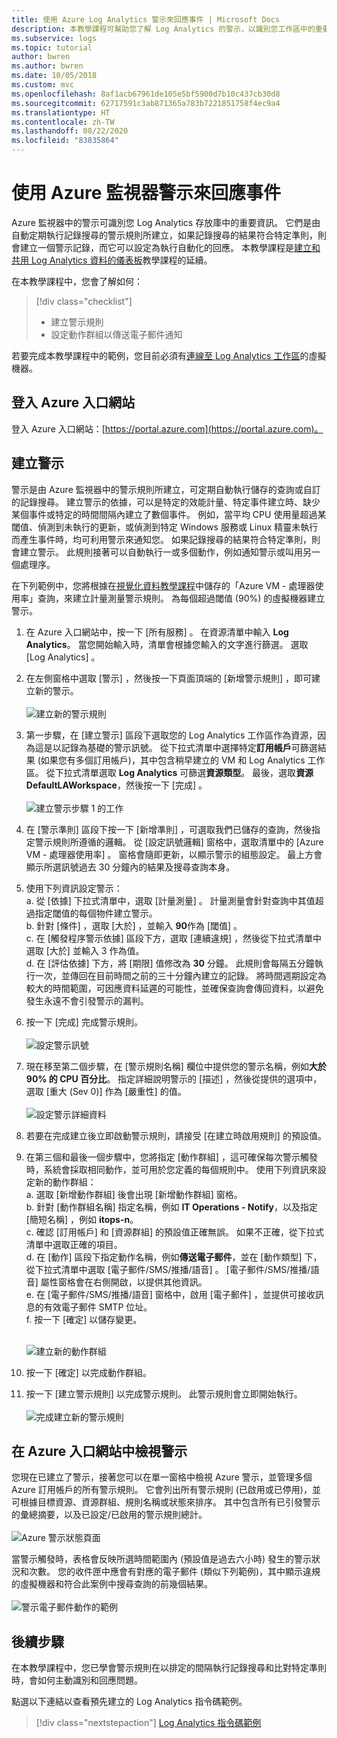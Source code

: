 ```yaml
---
title: 使用 Azure Log Analytics 警示來回應事件 | Microsoft Docs
description: 本教學課程可幫助您了解 Log Analytics 的警示，以識別您工作區中的重要資訊，並可主動通知您相關問題或叫用動作以嘗試更正問題。
ms.subservice: logs
ms.topic: tutorial
author: bwren
ms.author: bwren
ms.date: 10/05/2018
ms.custom: mvc
ms.openlocfilehash: 8af1acb67961de105e5bf5900d7b10c437cb30d8
ms.sourcegitcommit: 62717591c3ab871365a783b7221851758f4ec9a4
ms.translationtype: HT
ms.contentlocale: zh-TW
ms.lasthandoff: 08/22/2020
ms.locfileid: "83835864"
---
```

# <a name="respond-to-events-with-azure-monitor-alerts"></a>使用 Azure 監視器警示來回應事件
Azure 監視器中的警示可識別您 Log Analytics 存放庫中的重要資訊。 它們是由自動定期執行記錄搜尋的警示規則所建立，如果記錄搜尋的結果符合特定準則，則會建立一個警示記錄，而它可以設定為執行自動化的回應。  本教學課程是[建立和共用 Log Analytics 資料的儀表板](tutorial-logs-dashboards.md)教學課程的延續。   

在本教學課程中，您會了解如何：

> [!div class="checklist"]
> * 建立警示規則
> * 設定動作群組以傳送電子郵件通知

若要完成本教學課程中的範例，您目前必須有[連線至 Log Analytics 工作區](quick-collect-azurevm.md)的虛擬機器。  

## <a name="sign-in-to-azure-portal"></a>登入 Azure 入口網站
登入 Azure 入口網站：[https://portal.azure.com](https://portal.azure.com)。 

## <a name="create-alerts"></a>建立警示
警示是由 Azure 監視器中的警示規則所建立，可定期自動執行儲存的查詢或自訂的記錄搜尋。  建立警示的依據，可以是特定的效能計量、特定事件建立時、缺少某個事件或特定的時間間隔內建立了數個事件。  例如，當平均 CPU 使用量超過某閾值、偵測到未執行的更新，或偵測到特定 Windows 服務或 Linux 精靈未執行而產生事件時，均可利用警示來通知您。  如果記錄搜尋的結果符合特定準則，則會建立警示。 此規則接著可以自動執行一或多個動作，例如通知警示或叫用另一個處理序。 

在下列範例中，您將根據在[視覺化資料教學課程](tutorial-logs-dashboards.md)中儲存的「Azure VM - 處理器使用率」查詢，來建立計量測量警示規則。  為每個超過閾值 (90%) 的虛擬機器建立警示。  

1. 在 Azure 入口網站中，按一下 [所有服務]  。 在資源清單中輸入 **Log Analytics**。 當您開始輸入時，清單會根據您輸入的文字進行篩選。 選取 [Log Analytics]  。
2. 在左側窗格中選取 [警示]  ，然後按一下頁面頂端的 [新增警示規則]  ，即可建立新的警示。<br><br> ![建立新的警示規則](./media/tutorial-response/alert-rule-02.png)<br>
3. 第一步驟，在 [建立警示]  區段下選取您的 Log Analytics 工作區作為資源，因為這是以記錄為基礎的警示訊號。  從下拉式清單中選擇特定**訂用帳戶**可篩選結果 (如果您有多個訂用帳戶)，其中包含稍早建立的 VM 和 Log Analytics 工作區。  從下拉式清單選取 **Log Analytics** 可篩選**資源類型**。  最後，選取**資源** **DefaultLAWorkspace**，然後按一下 [完成]  。<br><br> ![建立警示步驟 1 的工作](./media/tutorial-response/alert-rule-03.png)<br>
4. 在 [警示準則]  區段下按一下 [新增準則]  ，可選取我們已儲存的查詢，然後指定警示規則所遵循的邏輯。  從 [設定訊號邏輯]  窗格中，選取清單中的 [Azure VM - 處理器使用率]  。  窗格會隨即更新，以顯示警示的組態設定。  最上方會顯示所選訊號過去 30 分鐘內的結果及搜尋查詢本身。  
5. 使用下列資訊設定警示：  
   a. 從 [依據]  下拉式清單中，選取 [計量測量]  。  計量測量會針對查詢中其值超過指定閾值的每個物件建立警示。  
   b. 針對 [條件]  ，選取 [大於]  ，並輸入 **90**作為 [閾值]  。  
   c. 在 [觸發程序警示依據] 區段下方，選取 [連續違規]  ，然後從下拉式清單中選取 [大於]  並輸入 3 作為值。  
   d. 在 [評估依據] 下方，將 [期限]  值修改為 **30** 分鐘。 此規則會每隔五分鐘執行一次，並傳回在目前時間之前的三十分鐘內建立的記錄。  將時間週期設定為較大的時間範圍，可因應資料延遲的可能性，並確保查詢會傳回資料，以避免發生永遠不會引發警示的漏判。  
6. 按一下 [完成]  完成警示規則。<br><br> ![設定警示訊號](./media/tutorial-response/alert-signal-logic-02.png)<br> 
7. 現在移至第二個步驟，在 [警示規則名稱]  欄位中提供您的警示名稱，例如**大於 90% 的 CPU 百分比**。  指定詳細說明警示的 [描述]  ，然後從提供的選項中，選取 [重大 (Sev 0)]  作為 [嚴重性]  的值。<br><br> ![設定警示詳細資料](./media/tutorial-response/alert-signal-logic-04.png)<br>
8. 若要在完成建立後立即啟動警示規則，請接受 [在建立時啟用規則]  的預設值。
9. 在第三個和最後一個步驟中，您將指定 [動作群組]  ，這可確保每次警示觸發時，系統會採取相同動作，並可用於您定義的每個規則中。  使用下列資訊來設定新的動作群組：  
   a. 選取 [新增動作群組]  後會出現 [新增動作群組]  窗格。  
   b. 針對 [動作群組名稱]  指定名稱，例如 **IT Operations - Notify**，以及指定 [簡短名稱]  ，例如 **itops-n**。  
   c. 確認 [訂用帳戶]  和 [資源群組]  的預設值正確無誤。 如果不正確，從下拉式清單中選取正確的項目。   
   d. 在 [動作] 區段下指定動作名稱，例如**傳送電子郵件**，並在 [動作類型]  下，從下拉式清單中選取 [電子郵件/SMS/推播/語音]  。 [電子郵件/SMS/推播/語音]  屬性窗格會在右側開啟，以提供其他資訊。  
   e. 在 [電子郵件/SMS/推播/語音]  窗格中，啟用 [電子郵件]  ，並提供可接收訊息的有效電子郵件 SMTP 位址。  
   f. 按一下 [確定]  以儲存變更。<br><br> 

    ![建立新的動作群組](./media/tutorial-response/action-group-properties-01.png)

10. 按一下 [確定]  以完成動作群組。 
11. 按一下 [建立警示規則]  以完成警示規則。 此警示規則會立即開始執行。<br><br> ![完成建立新的警示規則](./media/tutorial-response/alert-rule-01.png)<br> 

## <a name="view-your-alerts-in-azure-portal"></a>在 Azure 入口網站中檢視警示
您現在已建立了警示，接著您可以在單一窗格中檢視 Azure 警示，並管理多個 Azure 訂用帳戶的所有警示規則。 它會列出所有警示規則 (已啟用或已停用)，並可根據目標資源、資源群組、規則名稱或狀態來排序。 其中包含所有已引發警示的彙總摘要，以及已設定/已啟用的警示規則總計。<br><br> ![Azure 警示狀態頁面](./media/tutorial-response/azure-alerts-02.png)  

當警示觸發時，表格會反映所選時間範圍內 (預設值是過去六小時) 發生的警示狀況和次數。  您的收件匣中應會有對應的電子郵件 (類似下列範例)，其中顯示違規的虛擬機器和符合此案例中搜尋查詢的前幾個結果。<br><br> ![警示電子郵件動作的範例](./media/tutorial-response/azure-alert-email-notification-01.png)

## <a name="next-steps"></a>後續步驟
在本教學課程中，您已學會警示規則在以排定的間隔執行記錄搜尋和比對特定準則時，會如何主動識別和回應問題。

點選以下連結以查看預先建立的 Log Analytics 指令碼範例。  

> [!div class="nextstepaction"]
> [Log Analytics 指令碼範例](../samples/powershell-samples.md)
